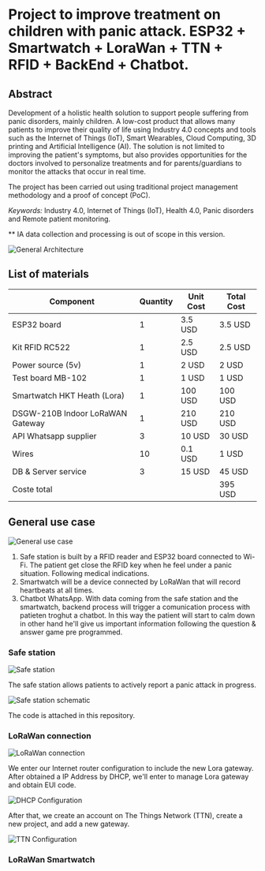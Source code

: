 # Project to improve treatment on children with panic attack. ESP32 + Smartwatch + LoraWan + TTN + RFID + BackEnd + Chatbot.

## Abstract

Development of a holistic health solution to support people suffering from panic disorders, 
mainly children. A low-cost product that allows many patients to improve their quality of life 
using Industry 4.0 concepts and tools such as the Internet of Things (IoT), Smart Wearables, 
Cloud Computing, 3D printing and Artificial Intelligence (AI). The solution is not limited to 
improving the patient's symptoms, but also provides opportunities for the doctors involved to 
personalize treatments and for parents/guardians to monitor the attacks that occur in real 
time.

The project has been carried out using traditional project management methodology and a 
proof of concept (PoC).

*Keywords:* Industry 4.0, Internet of Things (IoT), Health 4.0, Panic disorders and Remote 
patient monitoring.

** IA data collection and processing is out of scope in this version.

![General Architecture](https://i.ibb.co/JRqLZxj/arquitectura-general.png)

## List of materials

| Component                        | Quantity      | Unit Cost     | Total Cost    |
| -------------------------------- | ------------- | ------------- | ------------- |
| ESP32 board                      | 1             |  3.5 USD      |  3.5 USD      |
| Kit RFID RC522                   | 1             |  2.5 USD      |  2.5 USD      |
| Power source (5v)                | 1             |  2 USD        |   2 USD       |
| Test board MB-102                | 1             |  1 USD        |   1 USD       |
| Smartwatch HKT Heath (Lora)      | 1             |  100 USD      |   100 USD     |
| DSGW-210B Indoor LoRaWAN Gateway | 1             |  210 USD      |   210 USD     |
| API Whatsapp supplier            | 3             |  10 USD       |   30 USD      |
| Wires                            | 10            |  0.1 USD      |   1 USD       |
| DB & Server service              | 3             |  15 USD       |  45 USD       |
| Coste total                      |               |               | 395 USD       |

## General use case

![General use case](https://i.ibb.co/6W3cNx1/use-case-general.png)

1. Safe station is built by a RFID reader and ESP32 board connected to Wi-Fi. The patient get close the RFID key when he feel under a panic situation. Following medical indications.
2. Smartwatch will be a device connected by LoRaWan that will record heartbeats at all times.
3. Chatbot WhatsApp. With data coming from the safe station and the smartwatch, backend process will trigger a comunication process with patieten troghut a chatbot. In this way the patient will start to calm down in other hand he'll give us important information following the question & answer game pre programmed.

### Safe station

![Safe station](https://i.ibb.co/p1bTYSR/estacion-segura.jpg)

The safe station allows patients to actively report a panic attack in progress.

![Safe station schematic](https://i.ibb.co/k3m2tXL/esp32-rc522.png)

The code is attached in this repository.

### LoRaWan connection

![LoRaWan connection](https://i.ibb.co/vmgqnx2/gateway-dusun.jpg)

We enter our Internet router configuration to include the new Lora gateway. After obtained a IP Address by DHCP, we'll enter to manage Lora gateway and obtain EUI code.

![DHCP Configuration](https://i.ibb.co/k94XH87/gateway-UI-DHCP.png)

After that, we create an account on The Things Network (TTN), create a new project, and add a new gateway.

![TTN Configuration](https://i.ibb.co/JCH9JKX/lora-config.png)

### LoRaWan Smartwatch

